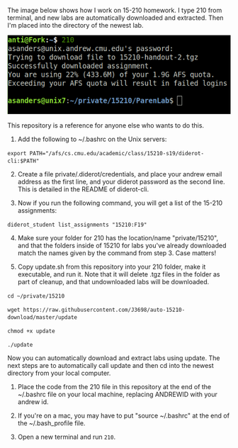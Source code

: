 The image below shows how I work on 15-210 homework. I type 210 from terminal,
and new labs are automatically downloaded and extracted. Then I'm placed into
the directory of the newest lab.

<p align="center">
  <img src="./example.png">
</p>

This repository is a reference for anyone else who wants to do this. 

1. Add the following to ~/.bashrc on the Unix servers:

`export PATH="/afs/cs.cmu.edu/academic/class/15210-s19/diderot-cli:$PATH"`

2. Create a file private/.diderot/credentials, and place your andrew email
address as the first line, and your diderot password as the second line. This
is detailed in the README of diderot-cli.

3. Now if you run the following command, you will get a list of the 15-210
assignments:

`diderot_student list_assignments "15210:F19"`

4. Make sure your folder for 210 has the location/name "private/15210", and that
the folders inside of 15210 for labs you've already downloaded match the names
given by the command from step 3. Case matters!

6. Copy update.sh from this repository into your 210 folder, make it executable,
and run it. Note that it will delete .tgz files in the folder as part of
cleanup, and that undownloaded labs will be downloaded.

`cd ~/private/15210`

`wget https://raw.githubusercontent.com/J3698/auto-15210-download/master/update`

`chmod +x update`

`./update`

Now you can automatically download and extract labs using update. The next steps
are to automatically call update and then cd into the newest directory from your
local computer.

1. Place the code from the 210 file in this repository at the end of the ~/.bashrc
file on your local machine, replacing ANDREWID with your andrew id.

2. If you're on a mac, you may have to put "source ~/.bashrc" at the end of the
~/.bash_profile file.

3. Open a new terminal and run `210`.
